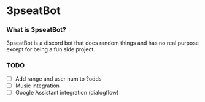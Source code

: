 # 3pseatBot

### What is 3pseatBot?

3pseatBot is a discord bot that does random things and has no real purpose except for being a fun side project.

### TODO

- [ ] Add range and user num to ?odds
- [ ] Music integration
- [ ] Google Assistant integration (dialogflow)
